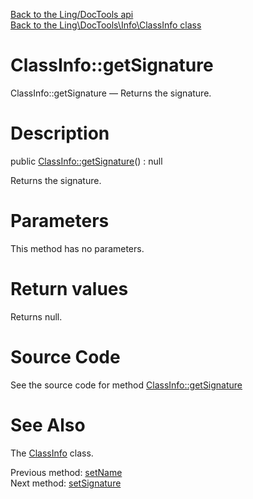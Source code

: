 [Back to the Ling/DocTools api](https://github.com/lingtalfi/DocTools/blob/master/doc/api/Ling/DocTools.md)<br>
[Back to the Ling\DocTools\Info\ClassInfo class](https://github.com/lingtalfi/DocTools/blob/master/doc/api/Ling/DocTools/Info/ClassInfo.md)


ClassInfo::getSignature
================



ClassInfo::getSignature — Returns the signature.




Description
================


public [ClassInfo::getSignature](https://github.com/lingtalfi/DocTools/blob/master/doc/api/Ling/DocTools/Info/ClassInfo/getSignature.md)() : null




Returns the signature.




Parameters
================

This method has no parameters.


Return values
================

Returns null.








Source Code
===========
See the source code for method [ClassInfo::getSignature](/blob/master/Info/ClassInfo.php#L242-L245)


See Also
================

The [ClassInfo](https://github.com/lingtalfi/DocTools/blob/master/doc/api/Ling/DocTools/Info/ClassInfo.md) class.

Previous method: [setName](https://github.com/lingtalfi/DocTools/blob/master/doc/api/Ling/DocTools/Info/ClassInfo/setName.md)<br>Next method: [setSignature](https://github.com/lingtalfi/DocTools/blob/master/doc/api/Ling/DocTools/Info/ClassInfo/setSignature.md)<br>

